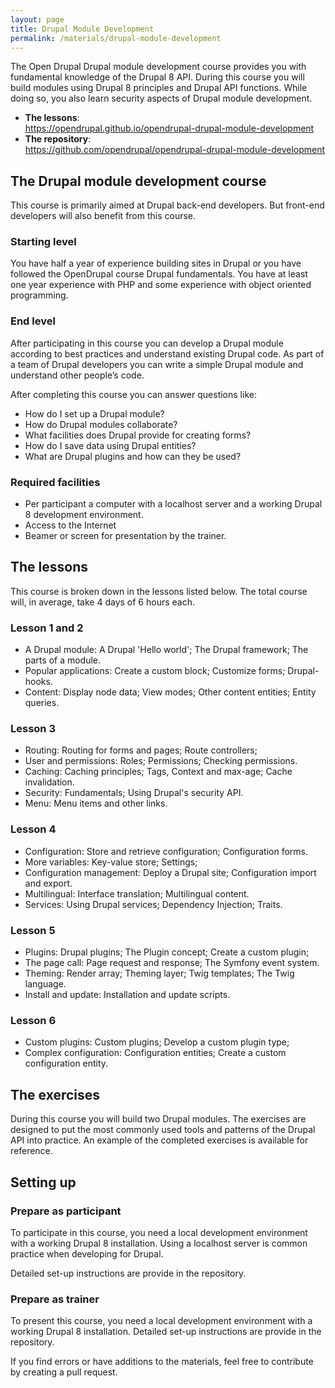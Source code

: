 ```yaml
---
layout: page
title: Drupal Module Development
permalink: /materials/drupal-module-development
---
```


The Open Drupal Drupal module development course provides you with fundamental knowledge of the Drupal 8 API. During this course you will build modules using Drupal 8 principles and Drupal API functions. While doing so, you also learn security aspects of Drupal module development.

 - **The lessons**:  
   <https://opendrupal.github.io/opendrupal-drupal-module-development>
 - **The repository**:  
   <https://github.com/opendrupal/opendrupal-drupal-module-development>

## The Drupal module development course

This course is primarily aimed at Drupal back-end developers. But front-end developers will also benefit from this course.

### Starting level

You have half a year of experience building sites in Drupal or you have followed the OpenDrupal course Drupal fundamentals. You have at least one year experience with PHP and some experience with object oriented programming.

### End level

After participating in this course you can develop a Drupal module according to best practices and understand existing Drupal code. As part of a team of Drupal developers you can write a simple Drupal module and understand other people’s code.

After completing this course you can answer questions like:

* How do I set up a Drupal module?
* How do Drupal modules collaborate?
* What facilities does Drupal provide for creating forms?
* How do I save data using Drupal entities?
* What are Drupal plugins and how can they be used?

### Required facilities

* Per participant a computer with a localhost server and a working Drupal 8 development environment.
* Access to the Internet
* Beamer or screen for presentation by the trainer.

## The lessons

This course is broken down in the lessons listed below. The total course will, in average, take 4 days of 6 hours each.

### Lesson 1 and 2

* A Drupal module: A Drupal 'Hello world'; The Drupal framework; The parts of a module.
* Popular applications: Create a custom block; Customize forms; Drupal-hooks.
* Content: Display node data; View modes; Other content entities; Entity queries.

### Lesson 3

* Routing: Routing for forms and pages; Route controllers;
* User and permissions: Roles; Permissions; Checking permissions.
* Caching: Caching principles; Tags, Context and max-age; Cache invalidation.
* Security: Fundamentals; Using Drupal's security API.
* Menu: Menu items and other links.

### Lesson 4

* Configuration: Store and retrieve configuration; Configuration forms.
* More variables: Key-value store; Settings;
* Configuration management: Deploy a Drupal site; Configuration import and export.
* Multilingual: Interface translation; Multilingual content.
* Services: Using Drupal services; Dependency Injection; Traits.

### Lesson 5

* Plugins: Drupal plugins; The Plugin concept; Create a custom plugin;
* The page call: Page request and response; The Symfony event system.
* Theming: Render array; Theming layer; Twig templates; The Twig language.
* Install and update: Installation and update scripts.

### Lesson 6

* Custom plugins: Custom plugins; Develop a custom plugin type;
* Complex configuration: Configuration entities; Create a custom configuration entity.

## The exercises

During this course you will build two Drupal modules. The exercises are designed to put the most commonly used tools and patterns of the Drupal API into practice. An example of the completed exercises is available for reference.

## Setting up

### Prepare as participant

To participate in this course, you need a local development environment with a working Drupal 8 installation. Using a localhost server is common practice when developing for Drupal.

Detailed set-up instructions are provide in the repository.

### Prepare as trainer

To present this course, you need a local development environment with a working Drupal 8 installation. Detailed set-up instructions are provide in the repository.

If you find errors or have additions to the materials, feel free to contribute by creating a pull request.
